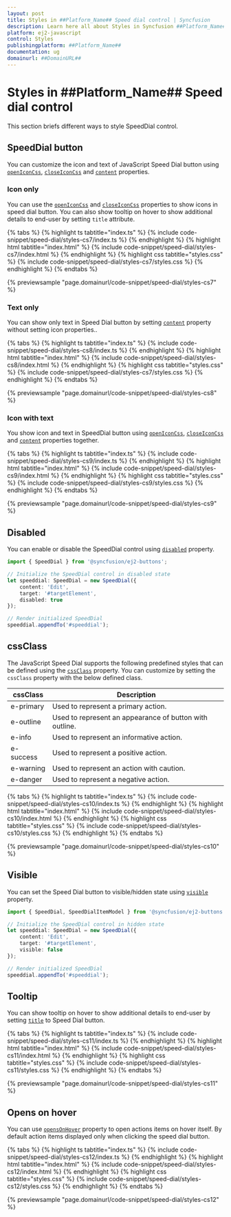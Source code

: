 ```yaml
---
layout: post
title: Styles in ##Platform_Name## Speed dial control | Syncfusion
description: Learn here all about Styles in Syncfusion ##Platform_Name## Speed dial control of Syncfusion Essential JS 2 and more.
platform: ej2-javascript
control: Styles 
publishingplatform: ##Platform_Name##
documentation: ug
domainurl: ##DomainURL##
---
```


# Styles in ##Platform_Name## Speed dial control

This section briefs different ways to style SpeedDial control.

## SpeedDial button

You can customize the icon and text of JavaScript Speed Dial button using [`openIconCss`](../api/speed-dial#openiconcss), [`closeIconCss`](../api/speed-dial#closeiconcss) and [`content`](../api/speed-dial#content) properties.

### Icon only

You can use the [`openIconCss`](../api/speed-dial#openiconcss) and [`closeIconCss`](../api/speed-dial#closeiconcss) properties to show icons in speed dial button. You can also show tooltip on hover to show additional details to end-user by setting `title` attribute.

{% tabs %}
{% highlight ts tabtitle="index.ts" %}
{% include code-snippet/speed-dial/styles-cs7/index.ts %}
{% endhighlight %}
{% highlight html tabtitle="index.html" %}
{% include code-snippet/speed-dial/styles-cs7/index.html %}
{% endhighlight %}
{% highlight css tabtitle="styles.css" %}
{% include code-snippet/speed-dial/styles-cs7/styles.css %}
{% endhighlight %}
{% endtabs %}
          
{% previewsample "page.domainurl/code-snippet/speed-dial/styles-cs7" %}

### Text only

You can show only text in Speed Dial button by setting [`content`](../api/speed-dial#content) property  without setting icon properties..

{% tabs %}
{% highlight ts tabtitle="index.ts" %}
{% include code-snippet/speed-dial/styles-cs8/index.ts %}
{% endhighlight %}
{% highlight html tabtitle="index.html" %}
{% include code-snippet/speed-dial/styles-cs8/index.html %}
{% endhighlight %}
{% highlight css tabtitle="styles.css" %}
{% include code-snippet/speed-dial/styles-cs7/styles.css %}
{% endhighlight %}
{% endtabs %}
          
{% previewsample "page.domainurl/code-snippet/speed-dial/styles-cs8" %}

### Icon with text

You show icon and text in SpeedDial button using [`openIconCss`](../api/speed-dial#openiconcss), [`closeIconCss`](../api/speed-dial#closeiconcss) and [`content`](../api/speed-dial#content) properties together.

{% tabs %}
{% highlight ts tabtitle="index.ts" %}
{% include code-snippet/speed-dial/styles-cs9/index.ts %}
{% endhighlight %}
{% highlight html tabtitle="index.html" %}
{% include code-snippet/speed-dial/styles-cs9/index.html %}
{% endhighlight %}
{% highlight css tabtitle="styles.css" %}
{% include code-snippet/speed-dial/styles-cs9/styles.css %}
{% endhighlight %}
{% endtabs %}
          
{% previewsample "page.domainurl/code-snippet/speed-dial/styles-cs9" %}

## Disabled

You can enable or disable the SpeedDial control using [`disabled`](../api/speed-dial#disabled) property.

```ts
import { SpeedDial } from '@syncfusion/ej2-buttons';

// Initialize the SpeedDial control in disabled state
let speeddial: SpeedDial = new SpeedDial({
    content: 'Edit',
    target: '#targetElement',
    disabled: true
});

// Render initialized SpeedDial
speeddial.appendTo('#speeddial');
```

## cssClass

The JavaScript Speed Dial supports the following predefined styles that can be defined using the [`cssClass`](../api/speed-dial#cssclass) property. You can customize by setting the `cssClass` property with the below defined class.

| cssClass | Description |
| -------- | -------- |
| e-primary | Used to represent a primary action. |
| e-outline |  Used to represent an appearance of button with outline. |
| e-info |  Used to represent an informative action. |
| e-success | Used to represent a positive action. |
| e-warning | Used to represent an action with caution. |
| e-danger | Used to represent a negative action. |

{% tabs %}
{% highlight ts tabtitle="index.ts" %}
{% include code-snippet/speed-dial/styles-cs10/index.ts %}
{% endhighlight %}
{% highlight html tabtitle="index.html" %}
{% include code-snippet/speed-dial/styles-cs10/index.html %}
{% endhighlight %}
{% highlight css tabtitle="styles.css" %}
{% include code-snippet/speed-dial/styles-cs10/styles.css %}
{% endhighlight %}
{% endtabs %}
          
{% previewsample "page.domainurl/code-snippet/speed-dial/styles-cs10" %}

## Visible

You can set the Speed Dial button to visible/hidden state using [`visible`](../api/speed-dial#visible) property.

```ts
import { SpeedDial, SpeedDialItemModel } from '@syncfusion/ej2-buttons';

// Initialize the SpeedDial control in hidden state
let speeddial: SpeedDial = new SpeedDial({
    content: 'Edit',
    target: '#targetElement',
    visible: false
});

// Render initialized SpeedDial
speeddial.appendTo('#speeddial');
```

## Tooltip

You can show tooltip on hover to show additional details to end-user by setting [`title`](../api/speed-dial/speedDialItemModel/#title) to Speed Dial button.

{% tabs %}
{% highlight ts tabtitle="index.ts" %}
{% include code-snippet/speed-dial/styles-cs11/index.ts %}
{% endhighlight %}
{% highlight html tabtitle="index.html" %}
{% include code-snippet/speed-dial/styles-cs11/index.html %}
{% endhighlight %}
{% highlight css tabtitle="styles.css" %}
{% include code-snippet/speed-dial/styles-cs11/styles.css %}
{% endhighlight %}
{% endtabs %}
          
{% previewsample "page.domainurl/code-snippet/speed-dial/styles-cs11" %}

## Opens on hover

You can use [`opensOnHover`](../api/speed-dial#opensonhover) property to open actions items on hover itself. By default action items displayed only when clicking the speed dial button.

{% tabs %}
{% highlight ts tabtitle="index.ts" %}
{% include code-snippet/speed-dial/styles-cs12/index.ts %}
{% endhighlight %}
{% highlight html tabtitle="index.html" %}
{% include code-snippet/speed-dial/styles-cs12/index.html %}
{% endhighlight %}
{% highlight css tabtitle="styles.css" %}
{% include code-snippet/speed-dial/styles-cs12/styles.css %}
{% endhighlight %}
{% endtabs %}
          
{% previewsample "page.domainurl/code-snippet/speed-dial/styles-cs12" %}
